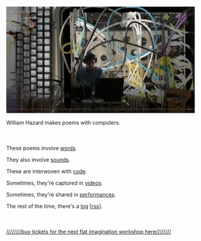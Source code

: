 [![](header.jpeg)](./)

William Hazard makes poems with computers.
<br><br><br><br>
These poems involve [words](words).

They also involve [sounds](sounds).

These are interwoven with [code](code).

Sometimes, they're captured in [videos](videos).

Sometimes, they're shared in [performances](performances).

The rest of the time, there's a [log](log) [[rss](log/rss.xml)].
<br><br><br><br>
[////////buy tickets for the next flat imagination workshop here////////](https://www.eventbrite.com/e/-mix-lit-presents-a-flat-imagination-workshop-goodbye-mind-dani-derks-tickets-1116860623189?aff=oddtdtcreator)